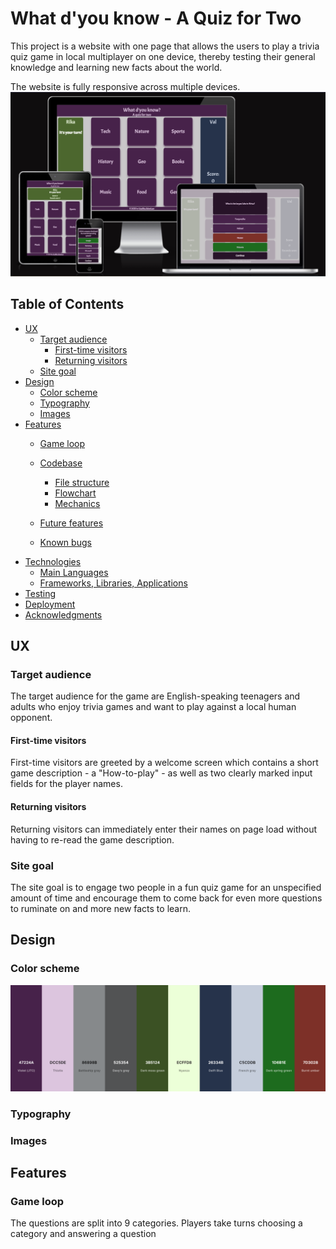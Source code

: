 # What d'you know - A Quiz for Two

This project is a website with one page that allows the users to play a trivia quiz game in local multiplayer on one device, thereby testing their general knowledge and learning new facts about the world. 


The website is fully responsive across multiple devices.
![Website view on different devices](assets/images/readme_mockup_responsive.png)


## Table of Contents
- [UX](#ux "UX")
    - [Target audience](#target-audience "Target audience")
        - [First-time visitors](#first-time-visitors "First-time visitors")
        - [Returning visitors](#returning-visitors "Returning visitors")
    - [Site goal](#site-goal "Site goal")
- [Design](#design "Design")
    - [Color scheme](#color-scheme "Color scheme")
    - [Typography](#typography "Typography")
    - [Images](#images "Images")
- [Features](#features "Features")
    - [Game loop](#game-loop "Game loop")
    - [Codebase](#codebase "Codebase")
        - [File structure](#file-structure "File structure")
        - [Flowchart](#flowchart "Flowchart")
        - [Mechanics](#mechanics "Mechanics")

    - [Future features](#future-features "Future features")
    - [Known bugs](#known-bugs "Known bugs")
- [Technologies](#technologies "Technologies")
    - [Main Languages](#main-languages "Main Languages")
    - [Frameworks, Libraries, Applications](#frameworks-libraries-applications "Frameworks, Libraries, Applications")
- [Testing](#testing "Testing")
- [Deployment](#deployment "Deployment")
- [Acknowledgments](#acknowledgments "Acknowledgments") 


## UX

### Target audience

The target audience for the game are English-speaking teenagers and adults who enjoy trivia games and want to play against a local human opponent.

#### First-time visitors

First-time visitors are greeted by a welcome screen which contains a short game description - a "How-to-play" - as well as two clearly marked input fields for the player names.

#### Returning visitors

Returning visitors can immediately enter their names on page load without having to re-read the game description.

### Site goal

The site goal is to engage two people in a fun quiz game for an unspecified amount of time and encourage them to come back for even more questions to ruminate on and more new facts to learn.

## Design

### Color scheme

![Game palette](assets/images/readme_palette.png)

### Typography

### Images

## Features
### Game loop
The questions are split into 9 categories. Players take turns choosing a category and answering a question